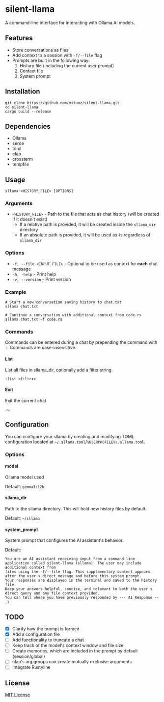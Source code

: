 # silent-llama
A command-line interface for interacting with Ollama AI models.

## Features
- Store conversations as files
- Add context to a session with `-f/--file` flag
- Prompts are built in the following way:
  1. History file (including the current user prompt)
  2. Context file
  3. System prompt

## Installation
```shell
git clone https://github.com/mituuz/silent-llama.git
cd silent-llama
cargo build --release
```

## Dependencies
- Ollama
- serde
- toml
- clap
- crossterm
- tempfile

## Usage
```shell
sllama <HISTORY_FILE> [OPTIONS]
```

### Arguments
- `<HISTORY_FILE>` - Path to the file that acts as chat history (will be created if it doesn't exist)
  - If a relative path is provided, it will be created inside the `sllama_dir` directory
  - If an absolute path is provided, it will be used as-is regardless of `sllama_dir`

### Options
- `-f, --file <INPUT_FILE>` - Optional to be used as context for **each** chat message
- `-h, -help` - Print help
- `-v, --version` - Print version

### Example
```shell
# Start a new conversation saving history to chat.txt
sllama chat.txt

# Continue a conversation with additional context from code.rs
sllama chat.txt -f code.rs
```

### Commands
Commands can be entered during a chat by prepending the command with `:`. Commands are case-insensitive.

#### List
List all files in sllama_dir, optionally add a filter string.

`:list <filter>`

#### Exit
Exit the current chat.

`:q`

## Configuration
You can configure your sllama by creating and modifying TOML configuration located at `~/.sllama.toml`/`%USERPROFILE%\.sllama.toml`.

### Options

#### model
Ollama model used

Default: `gemma3:12b`

#### sllama_dir
Path to the sllama directory. This will hold new history files by default.

Default: `~/sllama`

#### system_prompt
System prompt that configures the AI assistant's behavior.

Default:
```
You are an AI assistant receiving input from a command-line
application called silent-llama (sllama). The user may include additional context from
files using the -f/--file flag. This supplementary content appears after the user's direct message and before this system prompt.
Your responses are displayed in the terminal and saved to the history file.
Keep your answers helpful, concise, and relevant to both the user's direct query and any file context provided.
You can tell where you have previously responded by --- AI Response ---\
```

## TODO
- [x] Clarify how the prompt is formed
- [x] Add a configuration file
- [ ] Add functionality to truncate a chat
- [ ] Keep track of the model's context window and file size
- [ ] Create memories, which are included in the prompt by default (session/global)
- [ ] clap's arg groups can create mutually exclusive arguments
- [ ] Integrate Rustyline

## License
[MIT License](LICENSE)
